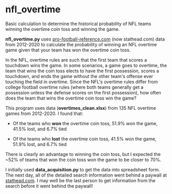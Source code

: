 # nfl_overtime
Basic calculation to determine the historical probability of NFL teams winning the overtime coin toss and winning the game.

**nfl_overtime.py** uses [pro-football-reference.com](https://www.pro-football-reference.com/) (now stathead.com) data from 2012-2020 to calculate the probability of winning an NFL overtime game given that your team has won the overtime coin toss.

In the NFL, overtime rules are such that the first team that scores a touchdown wins the game. In some scenarios, a game goes to overtime, the team that wins the coin toss elects to have the first possession, scores a touchdown, and ends the game without the other team's offense ever touching the field in overtime. Since the NFL's overtime rules differ from college football overtime rules (where both teams generally get a possession unless the defense scores on the first possession), how often does the team that wins the overtime coin toss win the game?

This program uses data (**overtimes_clean.xlsx**) from 135 NFL overtime games from 2012-2020. I found that:

* Of the teams who **won** the overtime coin toss, 51.9% won the game, 41.5% lost, and 6.7% tied

* Of the teams who **lost** the overtime coin toss, 41.5% won the game, 51.9% lost, and 6.7% tied

There is clearly an advantage to winning the coin toss, but I expected the ~52% of teams that won the coin toss won the game to be closer to 70%.

I initially used **data_acquisition.py** to get the data into spreadsheet form. The next day, all of the detailed search information went behind a paywall at [stathead.com](https://stathead.com). I may well be the last person to get information from the search before it went behind the paywall!

